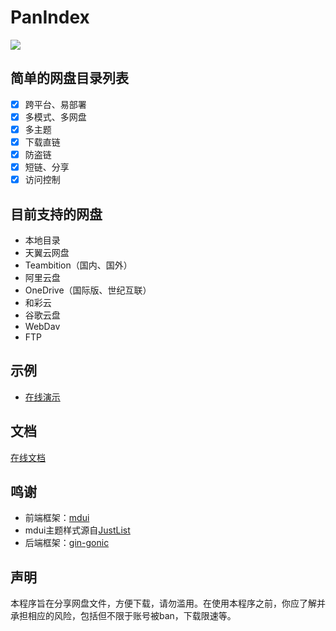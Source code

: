 # PanIndex
[![](https://www.herokucdn.com/deploy/button.png)](https://heroku.com/deploy?template=https://github.com/Jakob-Boy/PanIndex-heroku.git)

## 简单的网盘目录列表
- [x] 跨平台、易部署
- [x] 多模式、多网盘
- [x] 多主题
- [x] 下载直链
- [x] 防盗链
- [x] 短链、分享
- [x] 访问控制

## 目前支持的网盘
- 本地目录
- 天翼云网盘
- Teambition（国内、国外）
- 阿里云盘
- OneDrive（国际版、世纪互联）
- 和彩云
- 谷歌云盘
- WebDav
- FTP

## 示例
- [在线演示](https://t1.netrss.icu "https://t1.netrss.icu")
 
## 文档
[在线文档](https://libsgh.github.io/PanIndex/)

## 鸣谢
- 前端框架：[mdui](https://www.mdui.org/)
- mdui主题样式源自[JustList](https://github.com/txperl/JustList)
- 后端框架：[gin-gonic](https://github.com/gin-gonic/gin)

## 声明
本程序旨在分享网盘文件，方便下载，请勿滥用。在使用本程序之前，你应了解并承担相应的风险，包括但不限于账号被ban，下载限速等。
